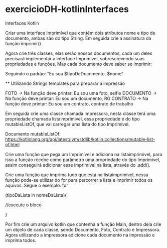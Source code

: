 # exercicioDH-kotlinInterfaces



Interfaces Kotlin


Criar uma interface Imprimível que contém dois atributos nome e tipo de documento, ambas são do tipo String. Em seguida crie a assinatura da função imprimir().

Agora crie três classes, elas serão nossos documentos, cada um deles precisará implementar a interface Imprimível, sobrescrevendo suas propriedades e funções. Mas cada documento deve saber se imprimir:


Seguindo o padrão: “Eu sou $tipoDeDocumento, $nome”

** Utilizando Strings templates para preparar a impressão

FOTO -> Na função deve printar: Eu sou uma foto, selfie
DOCUMENTO -> Na função deve printar: Eu sou um documento, RG
CONTRATO -> Na função deve printar: Eu sou um contrato, contrato de trabalho


Em seguida crie uma classe chamada Impressora, nesta classe terá uma propriedade chamada listaimprimivel, essa propriedade é do tipo mutableListOf, que vai carregar uma lista do tipo Imprimivel.

Documento mutableListOf:
https://kotlinlang.org/api/latest/jvm/stdlib/kotlin.collections/mutable-list-of.html


Crie uma função que pega um Imprimível e adiciona na listaimprimivel, para isso a função recebe como parâmetro uma propriedade do tipo Imprimivel, assim conseguirá adicionar esse imprimível na lista, através do .add().

Crie uma função que imprima tudo que está na listaimprimivel, nessa função pode-se utilizar do for para percorrer a lista e imprimir todos os aquivos. Segue o exemplo:
for 

(tipoDaLista in nomeDaLista){


//execute o bloco


}


Por fim crie um arquivo kotlin que contenha a função Main, dentro dela crie um objeto de cada classe, sendo Documento, Foto, Contrato e Impressora. Agora utilizando a impressora adicione cada documento na impressão e imprima todos.
